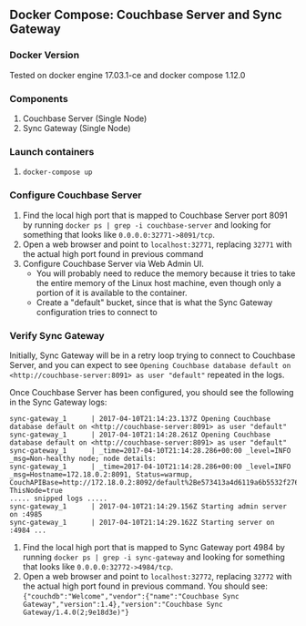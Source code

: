 
## Docker Compose: Couchbase Server and Sync Gateway 

### Docker Version

Tested on docker engine 17.03.1-ce and docker compose 1.12.0

### Components

1. Couchbase Server (Single Node)
1. Sync Gateway (Single Node)

### Launch containers

1. `docker-compose up`

### Configure Couchbase Server 

1. Find the local high port that is mapped to Couchbase Server port 8091 by running `docker ps | grep -i couchbase-server` and looking for something that looks like `0.0.0.0:32771->8091/tcp`.
1. Open a web browser and point to `localhost:32771`, replacing `32771` with the actual high port found in previous command
1. Configure Couchbase Server via Web Admin UI.
    * You will probably need to reduce the memory because it tries to take the entire memory of the Linux host machine, even though only a portion of it is available to the container.
    * Create a "default" bucket, since that is what the Sync Gateway configuration tries to connect to

### Verify Sync Gateway

Initially, Sync Gateway will be in a retry loop trying to connect to Couchbase Server, and you can expect to see `Opening Couchbase database default on <http://couchbase-server:8091> as user "default"` repeated in the logs.

Once Couchbase Server has been configured, you should see the following in the Sync Gateway logs:

```
sync-gateway_1      | 2017-04-10T21:14:23.137Z Opening Couchbase database default on <http://couchbase-server:8091> as user "default"
sync-gateway_1      | 2017-04-10T21:14:28.261Z Opening Couchbase database default on <http://couchbase-server:8091> as user "default"
sync-gateway_1      | _time=2017-04-10T21:14:28.286+00:00 _level=INFO _msg=Non-healthy node; node details:
sync-gateway_1      | _time=2017-04-10T21:14:28.286+00:00 _level=INFO _msg=Hostname=172.18.0.2:8091, Status=warmup, CouchAPIBase=http://172.18.0.2:8092/default%2Be573413a4d6119a6b5532f276ee4bd64, ThisNode=true
..... snipped logs .....
sync-gateway_1      | 2017-04-10T21:14:29.156Z Starting admin server on :4985
sync-gateway_1      | 2017-04-10T21:14:29.162Z Starting server on :4984 ...

```

1. Find the local high port that is mapped to Sync Gateway port 4984 by running `docker ps | grep -i sync-gateway` and looking for something that looks like `0.0.0.0:32772->4984/tcp`.
1. Open a web browser and point to `localhost:32772`, replacing `32772` with the actual high port found in previous command.  You should see: `{"couchdb":"Welcome","vendor":{"name":"Couchbase Sync Gateway","version":1.4},"version":"Couchbase Sync Gateway/1.4.0(2;9e18d3e)"}`

